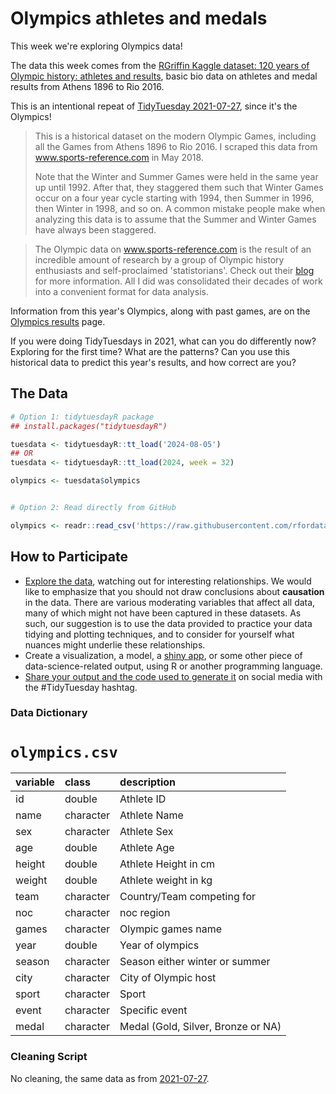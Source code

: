 # Olympics athletes and medals

This week we're exploring Olympics data! 

The data this week comes from the [RGriffin Kaggle dataset: 120 years of Olympic history: athletes and results](https://www.kaggle.com/datasets/heesoo37/120-years-of-olympic-history-athletes-and-results/), basic bio data on athletes and medal results from Athens 1896 to Rio 2016. 

This is an intentional repeat of [TidyTuesday 2021-07-27](https://github.com/rfordatascience/tidytuesday/tree/master/data/2021/2021-07-27), since it's the Olympics!

> This is a historical dataset on the modern Olympic Games, including all the Games from Athens 1896 to Rio 2016. I scraped this data from www.sports-reference.com in May 2018. 
> 
> Note that the Winter and Summer Games were held in the same year up until 1992. After that, they staggered them such that Winter Games occur on a four year cycle starting with 1994, then Summer in 1996, then Winter in 1998, and so on. A common mistake people make when analyzing this data is to assume that the Summer and Winter Games have always been staggered.

> The Olympic data on www.sports-reference.com is the result of an incredible amount of research by a group of Olympic history enthusiasts and self-proclaimed 'statistorians'. Check out their [blog](http://olympstats.com/) for more information. All I did was consolidated their decades of work into a convenient format for data analysis.

Information from this year's Olympics, along with past games, are on the [Olympics results](https://olympics.com/en/olympic-games/olympic-results) page. 

If you were doing TidyTuesdays in 2021, what can you do differently now? Exploring for the first time? What are the patterns? Can you use this historical data to predict this year's results, and how correct are you? 



## The Data

```r
# Option 1: tidytuesdayR package 
## install.packages("tidytuesdayR")

tuesdata <- tidytuesdayR::tt_load('2024-08-05')
## OR
tuesdata <- tidytuesdayR::tt_load(2024, week = 32)

olympics <- tuesdata$olympics


# Option 2: Read directly from GitHub

olympics <- readr::read_csv('https://raw.githubusercontent.com/rfordatascience/tidytuesday/master/data/2024/2024-08-05/olympics.csv')

```

## How to Participate

- [Explore the data](https://r4ds.hadley.nz/), watching out for interesting relationships. We would like to emphasize that you should not draw conclusions about **causation** in the data. There are various moderating variables that affect all data, many of which might not have been captured in these datasets. As such, our suggestion is to use the data provided to practice your data tidying and plotting techniques, and to consider for yourself what nuances might underlie these relationships.
- Create a visualization, a model, a [shiny app](https://shiny.posit.co/), or some other piece of data-science-related output, using R or another programming language.
- [Share your output and the code used to generate it](../../../sharing.md) on social media with the #TidyTuesday hashtag.

### Data Dictionary

# `olympics.csv`

|variable |class     |description |
|:--------|:---------|:-----------|
|id       |double    | Athlete ID |
|name     |character | Athlete Name |
|sex      |character | Athlete Sex |
|age      |double    | Athlete Age |
|height   |double    | Athlete Height in cm|
|weight   |double    | Athlete weight in kg |
|team     |character | Country/Team competing for|
|noc      |character | noc region |
|games    |character | Olympic games name |
|year     |double    | Year of olympics |
|season   |character | Season either winter or summer |
|city     |character | City of Olympic host |
|sport    |character | Sport |
|event    |character | Specific event |
|medal    |character | Medal (Gold, Silver, Bronze or NA) |


### Cleaning Script

No cleaning, the same data as from [2021-07-27](https://github.com/rfordatascience/tidytuesday/tree/master/data/2021/2021-07-27).